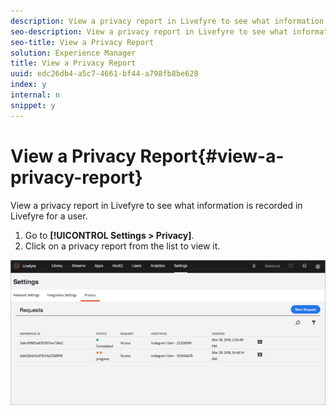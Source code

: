 ```yaml
---
description: View a privacy report in Livefyre to see what information is recorded in Livefyre for a user.
seo-description: View a privacy report in Livefyre to see what information is recorded in Livefyre for a user.
seo-title: View a Privacy Report
solution: Experience Manager
title: View a Privacy Report
uuid: edc26db4-a5c7-4661-bf44-a798fb8be628
index: y
internal: n
snippet: y
---
```


# View a Privacy Report{#view-a-privacy-report}

View a privacy report in Livefyre to see what information is recorded in Livefyre for a user.

1. Go to **[!UICONTROL Settings > Privacy]**.
1. Click on a privacy report from the list to view it.

![](assets/privacypage5.png)

